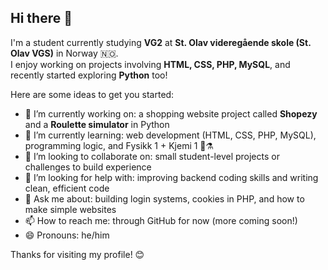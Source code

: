 ## Hi there 👋

<!--
**ttvbetboster2/ttvbetboster2** is a ✨ _special_ ✨ repository because its `README.md` (this file) appears on your GitHub profile.
-->

I'm a student currently studying **VG2** at **St. Olav videregående skole (St. Olav VGS)** in Norway 🇳🇴.  
I enjoy working on projects involving **HTML, CSS, PHP, MySQL**, and recently started exploring **Python** too!

Here are some ideas to get you started:

- 🧠 I’m currently working on: a shopping website project called **Shopezy** and a **Roulette simulator** in Python  
- 🌱 I’m currently learning: web development (HTML, CSS, PHP, MySQL), programming logic, and Fysikk 1 + Kjemi 1 📘⚗️  
- 🤝 I’m looking to collaborate on: small student-level projects or challenges to build experience  
- 🧠 I’m looking for help with: improving backend coding skills and writing clean, efficient code  
- 💬 Ask me about: building login systems, cookies in PHP, and how to make simple websites  
- 📫 How to reach me: through GitHub for now (more coming soon!)  
- 😄 Pronouns: he/him  

Thanks for visiting my profile! 😊
